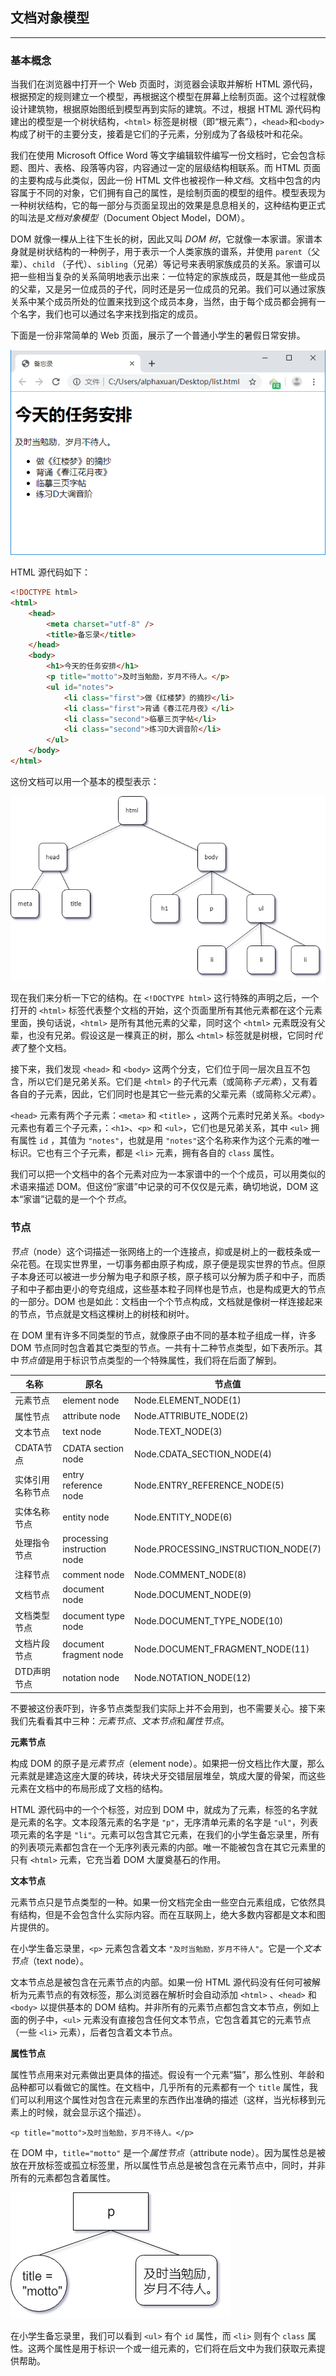 ## 文档对象模型

---

### 基本概念

当我们在浏览器中打开一个 Web 页面时，浏览器会读取并解析 HTML 源代码，根据预定的规则建立一个模型，再根据这个模型在屏幕上绘制页面。这个过程就像设计建筑物，根据原始图纸到模型再到实际的建筑。不过，根据 HTML 源代码构建出的模型是一个树状结构，`<html>` 标签是树根（即“根元素”），`<head>`和`<body>`构成了树干的主要分支，接着是它们的子元素，分别成为了各级枝叶和花朵。

我们在使用 Microsoft Office Word 等文字编辑软件编写一份文档时，它会包含标题、图片、表格、段落等内容，内容通过一定的层级结构相联系。而 HTML 页面的主要构成与此类似，因此一份 HTML 文件也被视作一种*文档*。文档中包含的内容属于不同的对象，它们拥有自己的属性，是绘制页面的模型的组件。模型表现为一种树状结构，它的每一部分与页面呈现出的效果是息息相关的，这种结构更正式的叫法是*文档对象模型*（Document Object Model，DOM）。

DOM 就像一棵从上往下生长的树，因此又叫 *DOM 树*，它就像一本家谱。家谱本身就是树状结构的一种例子，用于表示一个人类家族的谱系，并使用 `parent`（父辈）、`child` （子代）、`sibling`（兄弟）等记号来表明家族成员的关系。家谱可以把一些相当复杂的关系简明地表示出来：一位特定的家族成员，既是其他一些成员的父辈，又是另一位成员的子代，同时还是另一位成员的兄弟。我们可以通过家族关系中某个成员所处的位置来找到这个成员本身，当然，由于每个成员都会拥有一个名字，我们也可以通过名字来找到指定的成员。

下面是一份非常简单的 Web 页面，展示了一个普通小学生的暑假日常安排。

![1562998447733](assets/1562998447733.png)

HTML 源代码如下：

```html
<!DOCTYPE html>
<html>
	<head>
		<meta charset="utf-8" />
		<title>备忘录</title>
	</head>
	<body>
		<h1>今天的任务安排</h1>
		<p title="motto">及时当勉励，岁月不待人。</p>
		<ul id="notes">
			<li class="first">做《红楼梦》的摘抄</li>
			<li class="first">背诵《春江花月夜》</li>
			<li class="second">临摹三页字帖</li>
			<li class="second">练习D大调音阶</li>
		</ul>
	</body>
</html>
```

这份文档可以用一个基本的模型表示：

![1562999615730](assets/1562999615730.png)

现在我们来分析一下它的结构。在 `<!DOCTYPE html>` 这行特殊的声明之后，一个打开的 `<html>` 标签代表整个文档的开始，这个页面里所有其他元素都在这个元素里面，换句话说，`<html>` 是所有其他元素的父辈，同时这个 `<html>` 元素既没有父辈，也没有兄弟。假设这是一棵真正的树，那么 `<html>` 标签就是树根，它同时*代表*了整个文档。

接下来，我们发现 `<head>` 和 `<body>` 这两个分支，它们位于同一层次且互不包含，所以它们是兄弟关系。它们是 `<html>` 的子代元素（或简称*子元素*），又有着各自的子元素，因此，它们同时也是其它一些元素的父辈元素（或简称*父元素*）。

`<head>` 元素有两个子元素：`<meta>` 和 `<title>` ，这两个元素时兄弟关系。`<body>` 元素也有着三个子元素，：`<h1>`、`<p>` 和 `<ul>`，它们也是兄弟关系，其中 `<ul>` 拥有属性 `id` ，其值为 `"notes"`，也就是用 `"notes"`这个名称来作为这个元素的唯一标识。它也有三个子元素，都是 `<li>` 元素，拥有各自的 `class` 属性。

我们可以把一个文档中的各个元素对应为一本家谱中的一个个成员，可以用类似的术语来描述 DOM。但这份“家谱”中记录的可不仅仅是元素，确切地说，DOM 这本“家谱”记载的是一个个*节点*。





### 节点

*节点*（node）这个词描述一张网络上的一个连接点，抑或是树上的一截枝条或一朵花苞。在现实世界里，一切事务都由原子构成，原子便是现实世界的节点。但原子本身还可以被进一步分解为电子和原子核，原子核可以分解为质子和中子，而质子和中子都由更小的夸克组成，这些基本粒子同样也是节点，也是构成更大的节点的一部分。DOM 也是如此：文档由一个个节点构成，文档就是像树一样连接起来的节点，节点就是文档这棵树上的树枝和树叶。

在 DOM 里有许多不同类型的节点，就像原子由不同的基本粒子组成一样，许多 DOM 节点同时包含着其它类型的节点。一共有十二种节点类型，如下表所示。其中*节点值*是用于标识节点类型的一个特殊属性，我们将在后面了解到。

| 名称             | 原名                        | 节点值                              |
| ---------------- | --------------------------- | ----------------------------------- |
| 元素节点         | element node                | Node.ELEMENT_NODE(1)                |
| 属性节点         | attribute node              | Node.ATTRIBUTE_NODE(2)              |
| 文本节点         | text node                   | Node.TEXT_NODE(3)                   |
| CDATA节点        | CDATA section node          | Node.CDATA_SECTION_NODE(4)          |
| 实体引用名称节点 | entry reference node        | Node.ENTRY_REFERENCE_NODE(5)        |
| 实体名称节点     | entity node                 | Node.ENTITY_NODE(6)                 |
| 处理指令节点     | processing instruction node | Node.PROCESSING_INSTRUCTION_NODE(7) |
| 注释节点         | comment node                | Node.COMMENT_NODE(8)                |
| 文档节点         | document node               | Node.DOCUMENT_NODE(9)               |
| 文档类型节点     | document type node          | Node.DOCUMENT_TYPE_NODE(10)         |
| 文档片段节点     | document fragment node      | Node.DOCUMENT_FRAGMENT_NODE(11)     |
| DTD声明节点      | notation node               | Node.NOTATION_NODE(12)              |

不要被这份表吓到，许多节点类型我们实际上并不会用到，也不需要关心。接下来我们先看看其中三种：*元素节点*、*文本节点*和*属性节点*。



**元素节点**

构成 DOM 的原子是*元素节点*（element node）。如果把一份文档比作大厦，那么元素就是建造这座大厦的砖块，砖块犬牙交错层层堆垒，筑成大厦的骨架，而这些元素在文档中的布局形成了文档的结构。

HTML 源代码中的一个个标签，对应到 DOM 中，就成为了元素，标签的名字就是元素的名字。文本段落元素的名字是 `"p"`，无序清单元素的名字是 `"ul"`，列表项元素的名字是 `"li"`。元素可以包含其它元素，在我们的小学生备忘录里，所有的列表项元素都包含在一个无序列表元素的内部。唯一不能被包含在其它元素里的只有 `<html>` 元素，它充当着 DOM 大厦奠基石的作用。



**文本节点**

元素节点只是节点类型的一种。如果一份文档完全由一些空白元素组成，它依然具有结构，但是不会包含什么实际内容。而在互联网上，绝大多数内容都是文本和图片提供的。

在小学生备忘录里，`<p>` 元素包含着文本 `"及时当勉励，岁月不待人"`。它是一个*文本节点*（text node）。

文本节点总是被包含在元素节点的内部。如果一份 HTML 源代码没有任何可被解析为元素节点的有效标签，那么浏览器在解析时会自动添加 `<html>` 、`<head>` 和 `<body>` 以提供基本的 DOM 结构。并非所有的元素节点都包含文本节点，例如上面的例子中，`<ul>` 元素没有直接包含任何文本节点，它包含着其它的元素节点（一些 `<li>` 元素），后者包含着文本节点。



**属性节点**

属性节点用来对元素做出更具体的描述。假设有一个元素“猫”，那么性别、年龄和品种都可以看做它的属性。在文档中，几乎所有的元素都有一个 `title` 属性，我们可以利用这个属性对包含在元素里的东西作出准确的描述（这样，当光标移到元素上的时候，就会显示这个描述）。

`<p title="motto">及时当勉励，岁月不待人。</p>`

在 DOM 中，`title="motto"` 是一个*属性节点*（attribute node）。因为属性总是被放在开放标签或孤立标签里，所以属性节点总是被包含在元素节点中，同时，并非所有的元素都包含着属性。

![1563063890497](assets/1563063890497.png)

在小学生备忘录里，我们可以看到 `<ul>` 有个 `id` 属性，而 `<li>` 则有个 `class` 属性。这两个属性是用于标识一个或一组元素的，它们将在后文中为我们获取元素提供帮助。